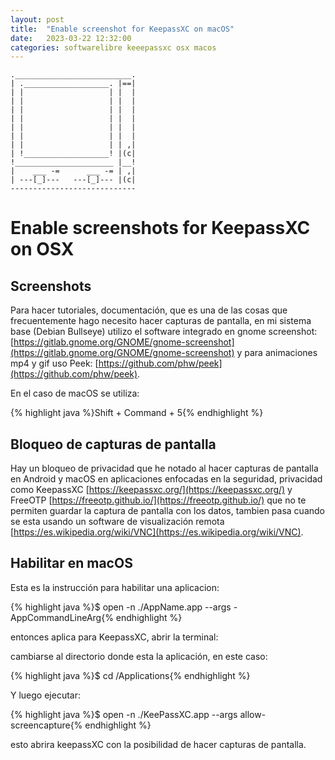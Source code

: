 ```yaml
---
layout: post
title:  "Enable screenshot for KeepassXC on macOS"
date:   2023-03-22 12:32:00
categories: softwarelibre keeepassxc osx macos
---
```


    .__________________________.
    | .___________________. |==|
    | |                   | |  |
    | |                   | |  |
    | |                   | |  |
    | |                   | |  |
    | |                   | |  |
    | |                   | |  |
    | |                   | | ,|
    | !___________________! |(c|
    !______________________ |__!
    |    ___ -=      ___ -= | ,|
    | ---[_]---   ---[_]--- |(c|
    ---------------------------- 

# Enable screenshots for KeepassXC on OSX

## Screenshots

Para hacer tutoriales, documentación, que es una de las cosas que frecuentemente hago necesito hacer capturas de pantalla, en mi sistema base (Debian Bullseye) utilizo el software integrado en gnome screenshot: [https://gitlab.gnome.org/GNOME/gnome-screenshot](https://gitlab.gnome.org/GNOME/gnome-screenshot) y para animaciones mp4 y gif uso Peek: [https://github.com/phw/peek](https://github.com/phw/peek).

En el caso de macOS se utiliza:

{% highlight java %}Shift +  Command + 5{% endhighlight %}

## Bloqueo de capturas de pantalla

Hay un bloqueo de privacidad que he notado al hacer capturas de pantalla en Android y macOS en aplicaciones enfocadas en la seguridad, privacidad como KeepassXC [https://keepassxc.org/](https://keepassxc.org/) y FreeOTP [https://freeotp.github.io/](https://freeotp.github.io/) que no te permiten guardar la captura de pantalla con los datos, tambien pasa cuando se esta usando un software de visualización remota [https://es.wikipedia.org/wiki/VNC](https://es.wikipedia.org/wiki/VNC). 

## Habilitar en macOS

Esta es la instrucción para habilitar una aplicacion:

{% highlight java %}$ open -n ./AppName.app --args -AppCommandLineArg{% endhighlight %}

entonces aplica para KeepassXC, abrir la terminal:

cambiarse al directorio donde esta la aplicación, en este caso: 

{% highlight java %}$ cd /Applications{% endhighlight %}

Y luego ejecutar:

{% highlight java %}$ open -n ./KeePassXC.app --args allow-screencapture{% endhighlight %}

esto abrira keepassXC con la posibilidad de hacer capturas de pantalla.




